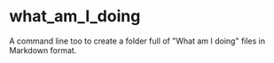 # what_am_I_doing
A command line too to create a folder full of "What am I doing" files in Markdown format. 
